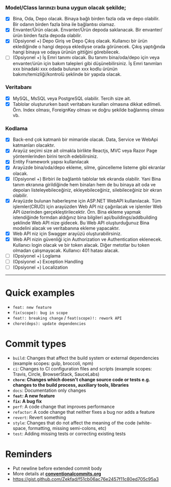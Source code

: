 ### Model/Class larınızı buna uygun olacak şekilde;

- [x] Bina, Oda, Depo olacak. Binaya bağlı birden fazla oda ve depo olabilir. Bir odanın birden fazla bina ile bağlantısı olamaz.
- [x] Envanter/Ürün olacak. Envanter/Ürün depoda saklanacak. Bir envanter/ürün birden fazla depoda olabilir.
- [x] (Opsiyonel +) Depo Giriş ve Depo Çıkış olacak. Kullanıcı bir ürün eklediğinde o hangi depoya eklediyse orada görünecek. Çıkış yaptığında hangi binaya ve odaya ürünün gittiğini görebilecek.
- [ ] (Opsiyonel +) İş Emri tanımı olacak. Bu tanımı bina/oda/depo için veya envanter/ürün için bakım talepleri gibi düşünebilirsiniz. İş Emri tanımları xxx binadaki xxx odada bulunan xxx kodlu ürünün bakımı/temizliği/kontrolü şeklinde bir yapıda olacak.

### Veritabanı

- [x] MySQL, MsSQL veya PostgreSQL olabilir. Tercih size ait.
- [x] Tablolar oluştururken basit veritabanı kuralları olmasına dikkat edilmeli. Örn. Index olması, ForeignKey olması ve doğru şekilde bağlanmış olması vb.

### Kodlama

- [x] Back-end çok katmanlı bir mimaride olacak. Data, Service ve WebApi katmanları olacaktır.
- [x] Arayüz seçimi size ait olmakla birlikte Reactjs, MVC veya Razor Page yöntemlerinden birini tercih edebilirsiniz.
- [x] Entity Framework yapısı kullanılacak
- [x] Arayüzde bina/oda/depo ekleme, silme, güncelleme listeme gibi ekranlar olacak.
- [x] (Opsiyonel +) Birbiri ile bağlantılı tablolar tek ekranda olabilir. Yani Bina tanım ekranına girildiğinde hem binaları hem de bu binaya ait oda ve depoları listeleyebileceğiniz, ekleyebileceğiniz, silebileceğiniz bir ekran olabilir.
- [x] Arayüzde bulunan haberleşme için ASP.NET WebAPI kullanılacak. Tüm işlemler(CRUD) için arayüzden Web API niz çağırılacak ve işlemler Web API üzerinden gerçekleştirilecektir. Örn. Bina ekleme yapmak istendiğinde formdan aldığınız bina bilgileri api/buildings/addbuilding şeklinde Web API nize gidecek. Bu Web API oluşturduğunuz Bina modelini alacak ve veritabanına ekleme yapacaktır.
- [x] Web API niz için Swagger arayüzü oluşturabilirsiniz.
- [x] Web API nizin güvenliği için Authorization ve Authentication eklenecek. Kullanıcı login olacak ve bir token alacak. Diğer metotlar bu token olmadan çalışmayacak. Kullanıcı 401 hatası alacak.
- [ ] (Opsiyonel +) Loglama
- [ ] (Opsiyonel +) Exception Handling
- [ ] (Opsiyonel +) Localization

---

# Quick examples

- `feat: new feature`
- `fix(scope): bug in scope`
- `feat!: breaking change` / `feat(scope)!: rework API`
- `chore(deps): update dependencies`

# Commit types

- `build`: Changes that affect the build system or external dependencies (example scopes: gulp, broccoli, npm)
- `ci`: Changes to CI configuration files and scripts (example scopes: Travis, Circle, BrowserStack, SauceLabs)
- **`chore`: Changes which doesn't change source code or tests e.g. changes to the build process, auxiliary tools, libraries**
- `docs`: Documentation only changes
- **`feat`: A new feature**
- **`fix`: A bug fix**
- `perf`: A code change that improves performance
- `refactor`: A code change that neither fixes a bug nor adds a feature
- `revert`: Revert something
- `style`: Changes that do not affect the meaning of the code (white-space, formatting, missing semi-colons, etc)
- `test`: Adding missing tests or correcting existing tests

# Reminders

- Put newline before extended commit body
- More details at **[conventionalcommits.org](https://www.conventionalcommits.org/)**
- https://gist.github.com/Zekfad/f51cb06ac76e2457f11c80ed705c95a3
